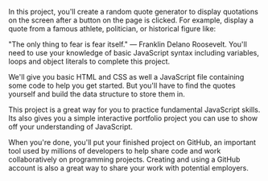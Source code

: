 In this project, you'll create a random quote generator to display quotations on the screen after a button on the page is clicked. For example, display a quote from a famous athlete, politician, or historical figure like:

"The only thing to fear is fear itself." — Franklin Delano Roosevelt.
You'll need to use your knowledge of basic JavaScript syntax including variables, loops and object literals to complete this project.

We'll give you basic HTML and CSS as well a JavaScript file containing some code to help you get started. But you'll have to find the quotes yourself and build the data structure to store them in.

This project is a great way for you to practice fundamental JavaScript skills. Its also gives you a simple interactive portfolio project you can use to show off your understanding of JavaScript.

When you're done, you'll put your finished project on GitHub, an important tool used by millions of developers to help share code and work collaboratively on programming projects. Creating and using a GitHub account is also a great way to share your work with potential employers.
